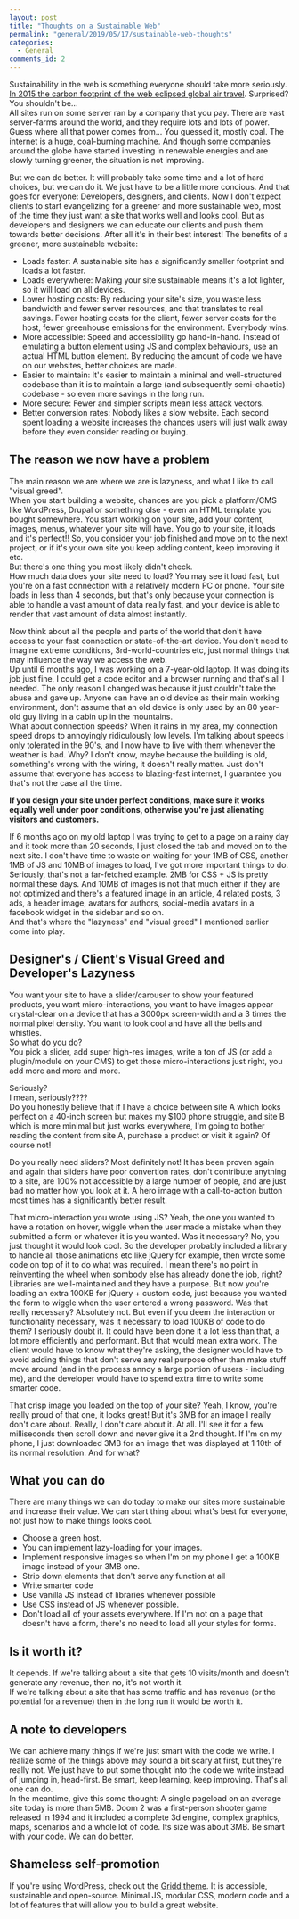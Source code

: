 ```yaml
---
layout: post
title: "Thoughts on a Sustainable Web"
permalink: "general/2019/05/17/sustainable-web-thoughts"
categories:
  - General
comments_id: 2
---
```


Sustainability in the web is something everyone should take more seriously. [In 2015 the carbon footprint of the web eclipsed global air travel](https://www.theguardian.com/environment/2015/sep/25/server-data-centre-emissions-air-travel-web-google-facebook-greenhouse-gas). Surprised? You shouldn't be...  
All sites run on some server ran by a company that you pay. There are vast server-farms around the world, and they require lots and lots of power. Guess where all that power comes from... You guessed it, mostly coal. The internet is a huge, coal-burning machine. And though some companies around the globe have started investing in renewable energies and are slowly turning greener, the situation is not improving.  

But we can do better. It will probably take some time and a lot of hard choices, but we can do it. We just have to be a little more concious. And that goes for everyone: Developers, designers, and clients. Now I don't expect clients to start evangelizing for a greener and more sustainable web, most of the time they just want a site that works well and looks cool. But as developers and designers we can educate our clients and push them towards better decisions. After all it's in their best interest! The benefits of a greener, more sustainable website:

* Loads faster: A sustainable site has a significantly smaller footprint and loads a lot faster.
* Loads everywhere: Making your site sustainable means it's a lot lighter, so it will load on all devices.
* Lower hosting costs: By reducing your site's size, you waste less bandwidth and fewer server resources, and that translates to real savings. Fewer hosting costs for the client, fewer server costs for the host, fewer greenhouse emissions for the environment. Everybody wins.
* More accessible: Speed and accessibility go hand-in-hand. Instead of emulating a button element using JS and complex behaviours, use an actual HTML button element. By reducing the amount of code we have on our websites, better choices are made.
* Easier to maintain: It's easier to maintain a minimal and well-structured codebase than it is to maintain a large (and subsequently semi-chaotic) codebase - so even more savings in the long run.
* More secure: Fewer and simpler scripts mean less attack vectors.
* Better conversion rates: Nobody likes a slow website. Each second spent loading a website increases the chances users will just walk away before they even consider reading or buying.

## The reason we now have a problem

The main reason we are where we are is lazyness, and what I like to call "visual greed".  
When you start building a website, chances are you pick a platform/CMS like WordPress, Drupal or something olse - even an HTML template you bought somewhere. You start working on your site, add your content, images, menus, whatever your site will have. You go to your site, it loads and it's perfect!! So, you consider your job finished and move on to the next project, or if it's your own site you keep adding content, keep improving it etc.  
But there's one thing you most likely didn't check.  
How much data does your site need to load? You may see it load fast, but you're on a fast connection with a relatively modern PC or phone. Your site loads in less than 4 seconds, but that's only because your connection is able to handle a vast amount of data really fast, and your device is able to render that vast amount of data almost instantly.  

Now think about all the people and parts of the world that don't have access to your fast connection or state-of-the-art device. You don't need to imagine extreme conditions, 3rd-world-countries etc, just normal things that may influence the way we access the web.  
Up until 6 months ago, I was working on a 7-year-old laptop. It was doing its job just fine, I could get a code editor and a browser running and that's all I needed. The only reason I changed was because it just couldn't take the abuse and gave up. Anyone can have an old device as their main working environment, don't assume that an old device is only used by an 80 year-old guy living in a cabin up in the mountains.  
What about connection speeds? When it rains in my area, my connection speed drops to annoyingly ridiculously low levels. I'm talking about speeds I only tolerated in the 90's, and I now have to live with them whenever the weather is bad. Why? I don't know, maybe because the building is old, something's wrong with the wiring, it doesn't really matter. Just don't assume that everyone has access to blazing-fast internet, I guarantee you that's not the case all the time.

**If you design your site under perfect conditions, make sure it works equally well under poor conditions, otherwise you're just alienating visitors and customers.**

If 6 months ago on my old laptop I was trying to get to a page on a rainy day and it took more than 20 seconds, I just closed the tab and moved on to the next site. I don't have time to waste on waiting for your 1MB of CSS, another 1MB of JS and 10MB of images to load, I've got more important things to do.  
Seriously, that's not a far-fetched example. 2MB for CSS + JS is pretty normal these days. And 10MB of images is not that much either if they are not optimized and there's a featured image in an article, 4 related posts, 3 ads, a header image, avatars for authors, social-media avatars in a facebook widget in the sidebar and so on.  
And that's where the "lazyness" and "visual greed" I mentioned earlier come into play.  

## Designer's / Client's Visual Greed and Developer's Lazyness

You want your site to have a slider/carouser to show your featured products, you want micro-interactions, you want to have images appear crystal-clear on a device that has a 3000px screen-width and a 3 times the normal pixel density. You want to look cool and have all the bells and whistles.  
So what do you do?  
You pick a slider, add super high-res images, write a ton of JS (or add a plugin/module on your CMS) to get those micro-interactions just right, you add more and more and more.

Seriously?  
I mean, seriously????  
Do you honestly believe that if I have a choice between site A which looks perfect on a 40-inch screen but makes my $100 phone struggle, and site B which is more minimal but just works everywhere, I'm going to bother reading the content from site A, purchase a product or visit it again? Of course not!

Do you really need sliders? Most definitely not! It has been proven again and again that sliders have poor convertion rates, don't contribute anything to a site, are 100% not accessible by a large number of people, and are just bad no matter how you look at it. A hero image with a call-to-action button most times has a significantly better result.

That micro-interaction you wrote using JS? Yeah, the one you wanted to have a rotation on hover, wiggle when the user made a mistake when they submitted a form or whatever it is you wanted. Was it necessary? No, you just thought it would look cool. So the developer probably included a library to handle all those animations etc like jQuery for example, then wrote some code on top of it to do what was required. I mean there's no point in reinventing the wheel when sombody else has already done the job, right? Libraries are well-maintained and they have a purpose. But now you're loading an extra 100KB for jQuery + custom code, just because you wanted the form to wiggle when the user entered a wrong password. Was that really necessary? Absolutely not. But even if you deem the interaction or functionality necessary, was it necessary to load 100KB of code to do them? I seriously doubt it. It could have been done it a lot less than that, a lot more efficiently and performant. But that would mean extra work. The client would have to know what they're asking, the designer would have to avoid adding things that don't serve any real purpose other than make stuff move around (and in the process annoy a large portion of users - including me), and the developer would have to spend extra time to write some smarter code.  

That crisp image you loaded on the top of your site? Yeah, I know, you're really proud of that one, it looks great! But it's 3MB for an image I really don't care about. Really, I don't care about it. At all. I'll see it for a few milliseconds then scroll down and never give it a 2nd thought. If I'm on my phone, I just downloaded 3MB for an image that was displayed at 1 10th of its normal resolution. And for what?

## What you can do

There are many things we can do today to make our sites more sustainable and increase their value. We can start thing about what's best for everyone, not just how to make things looks cool.

* Choose a green host.
* You can implement lazy-loading for your images.
* Implement responsive images so when I'm on my phone I get a 100KB image instead of your 3MB one.
* Strip down elements that don't serve any function at all
* Write smarter code
* Use vanilla JS instead of libraries whenever possible
* Use CSS instead of JS whenever possible.
* Don't load all of your assets everywhere. If I'm not on a page that doesn't have a form, there's no need to load all your styles for forms.

## Is it worth it?

It depends. If we're talking about a site that gets 10 visits/month and doesn't generate any revenue, then no, it's not worth it.  
If we're talking about a site that has some traffic and has revenue (or the potential for a revenue) then in the long run it would be worth it.

## A note to developers

We can achieve many things if we're just smart with the code we write. I realize some of the things above may sound a bit scary at first, but they're really not. We just have to put some thought into the code we write instead of jumping in, head-first. Be smart, keep learning, keep improving. That's all one can do.  
In the meantime, give this some thought: A single pageload on an average site today is more than 5MB. Doom 2 was a first-person shooter game released in 1994 and it included a complete 3d engine, complex graphics, maps, scenarios and a whole lot of code. Its size was about 3MB. Be smart with your code. We can do better.

## Shameless self-promotion

If you're using WordPress, check out the [Gridd theme](https://github.com/wplemon/gridd). It is accessible, sustainable and open-source. Minimal JS, modular CSS, modern code and a lot of features that will allow you to build a great website.